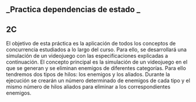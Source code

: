 ## _Practica dependencias de estado _
## 2C

El objetivo de esta práctica es la aplicación de todos los conceptos de concurrencia estudiados a lo 
largo del curso. Para ello, se desarrollará una simulación de un videojuego con las especificaciones 
explicadas a continuación.
El concepto principal es la simulación de un videojuego en el que se generan y se eliminan enemigos 
de diferentes categorías. Para ello tendremos dos tipos de hilos: los enemigos y los aliados.
Durante la ejecución se crearán un número determinado de enemigos de cada tipo y el mismo número 
de hilos aliados para eliminar a los correspondientes enemigos.
